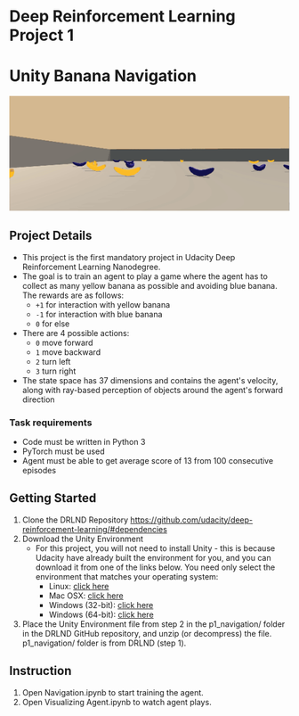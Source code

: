 # Deep Reinforcement Learning Project 1
# Unity Banana Navigation
![alt text](https://github.com/alifahsanul/RLnanodegree/blob/master/banana_catcher/image/environment.PNG?raw=true)
## Project Details
* This project is the first mandatory project in Udacity Deep Reinforcement Learning Nanodegree.
* The goal is to train an agent to play a game where the agent has to collect as many yellow banana as possible and avoiding blue banana. The rewards are as follows:
  * `+1` for interaction with yellow banana
  * `-1` for interaction with blue banana
  * `0` for else
* There are 4 possible actions:
  * `0` move forward
  * `1` move backward
  * `2` turn left
  * `3` turn right
* The state space has 37 dimensions and contains the agent's velocity, along with ray-based perception of objects around the agent's forward direction
### Task requirements
* Code must be written in Python 3
* PyTorch must be used
* Agent must be able to get average score of 13 from 100 consecutive episodes

## Getting Started
1. Clone the DRLND Repository https://github.com/udacity/deep-reinforcement-learning/#dependencies
2. Download the Unity Environment
	* For this project, you will not need to install Unity - this is because Udacity have already built the environment for you, and you can download it from one of the links below. You need only select the environment that matches your operating system:
		* Linux: [click here](https://s3-us-west-1.amazonaws.com/udacity-drlnd/P1/Banana/Banana_Linux.zip)
		* Mac OSX: [click here](https://s3-us-west-1.amazonaws.com/udacity-drlnd/P1/Banana/Banana.app.zip)
		* Windows (32-bit): [click here](https://s3-us-west-1.amazonaws.com/udacity-drlnd/P1/Banana/Banana_Windows_x86.zip)
		* Windows (64-bit): [click here](https://s3-us-west-1.amazonaws.com/udacity-drlnd/P1/Banana/Banana_Windows_x86_64.zip)
3. Place the Unity Environment file from step 2 in the p1_navigation/ folder in the DRLND GitHub repository, and unzip (or decompress) the file. p1_navigation/ folder is from DRLND (step 1).

## Instruction
1. Open Navigation.ipynb to start training the agent.
2. Open Visualizing Agent.ipynb to watch agent plays.
